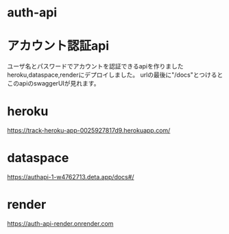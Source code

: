 # auth-api
# アカウント認証api
ユーザ名とパスワードでアカウントを認証できるapiを作りました
heroku,dataspace,renderにデプロイしました。
urlの最後に"/docs"とつけるとこのapiのswaggerUIが見れます。

# heroku

https://track-heroku-app-0025927817d9.herokuapp.com/

# dataspace

https://authapi-1-w4762713.deta.app/docs#/

# render

https://auth-api-render.onrender.com

